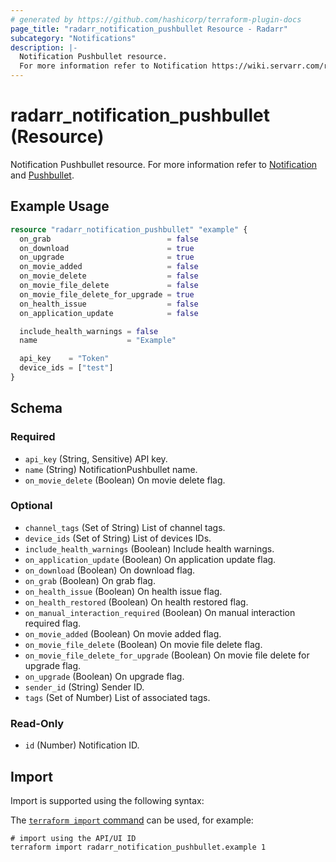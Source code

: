 ```yaml
---
# generated by https://github.com/hashicorp/terraform-plugin-docs
page_title: "radarr_notification_pushbullet Resource - Radarr"
subcategory: "Notifications"
description: |-
  Notification Pushbullet resource.
  For more information refer to Notification https://wiki.servarr.com/radarr/settings#connect and Pushbullet https://wiki.servarr.com/radarr/supported#pushbullet.
---
```


# radarr_notification_pushbullet (Resource)

<!-- subcategory:Notifications -->
Notification Pushbullet resource.
For more information refer to [Notification](https://wiki.servarr.com/radarr/settings#connect) and [Pushbullet](https://wiki.servarr.com/radarr/supported#pushbullet).

## Example Usage

```terraform
resource "radarr_notification_pushbullet" "example" {
  on_grab                          = false
  on_download                      = true
  on_upgrade                       = true
  on_movie_added                   = false
  on_movie_delete                  = false
  on_movie_file_delete             = false
  on_movie_file_delete_for_upgrade = true
  on_health_issue                  = false
  on_application_update            = false

  include_health_warnings = false
  name                    = "Example"

  api_key    = "Token"
  device_ids = ["test"]
}
```

<!-- schema generated by tfplugindocs -->
## Schema

### Required

- `api_key` (String, Sensitive) API key.
- `name` (String) NotificationPushbullet name.
- `on_movie_delete` (Boolean) On movie delete flag.

### Optional

- `channel_tags` (Set of String) List of channel tags.
- `device_ids` (Set of String) List of devices IDs.
- `include_health_warnings` (Boolean) Include health warnings.
- `on_application_update` (Boolean) On application update flag.
- `on_download` (Boolean) On download flag.
- `on_grab` (Boolean) On grab flag.
- `on_health_issue` (Boolean) On health issue flag.
- `on_health_restored` (Boolean) On health restored flag.
- `on_manual_interaction_required` (Boolean) On manual interaction required flag.
- `on_movie_added` (Boolean) On movie added flag.
- `on_movie_file_delete` (Boolean) On movie file delete flag.
- `on_movie_file_delete_for_upgrade` (Boolean) On movie file delete for upgrade flag.
- `on_upgrade` (Boolean) On upgrade flag.
- `sender_id` (String) Sender ID.
- `tags` (Set of Number) List of associated tags.

### Read-Only

- `id` (Number) Notification ID.

## Import

Import is supported using the following syntax:

The [`terraform import` command](https://developer.hashicorp.com/terraform/cli/commands/import) can be used, for example:

```shell
# import using the API/UI ID
terraform import radarr_notification_pushbullet.example 1
```
